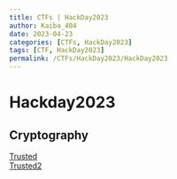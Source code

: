 ```yaml
---
title: CTFs | HackDay2023
author: Kaiba_404
date: 2023-04-23
categories: [CTFs, HackDay2023]
tags: [CTF, HackDay2023]
permalink: /CTFs/HackDay2023/HackDay2023
---
```

# Hackday2023

## Cryptography
[Trusted](/CTFs/HackDay2023/Cryptography/Trusted) \
[Trusted2](/CTFs/HackDay2023/Cryptography/Trusted2)